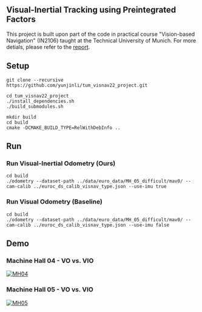 ## Visual-Inertial Tracking using Preintegrated Factors

This project is built upon part of the code in practical course "Vision-based Navigation" (IN2106) taught at the Technical University of Munich. For more detials, please refer to the [report](VisNav_VIO_Project_w0034_w0035.pdf).

## Setup

```
git clone --recursive https://github.com/yunjinli/tum_visnav22_project.git
```

```
cd tum_visnav22_project
./install_dependencies.sh
./build_submodules.sh
```

```
mkdir build
cd build
cmake -DCMAKE_BUILD_TYPE=RelWithDebInfo ..
```

## Run

### Run Visual-Inertial Odometry (Ours)

```
cd build
./odometry --dataset-path ../data/euro_data/MH_05_difficult/mav0/ --cam-calib ../euroc_ds_calib_visnav_type.json --use-imu true
```

### Run Visual Odometry (Baseline)

```
cd build
./odometry --dataset-path ../data/euro_data/MH_05_difficult/mav0/ --cam-calib ../euroc_ds_calib_visnav_type.json --use-imu false
```

## Demo

### Machine Hall 04 - VO vs. VIO

[![MH04](https://img.youtube.com/vi/aNgcuXywrX4/0.jpg)](https://youtu.be/aNgcuXywrX4)

### Machine Hall 05 - VO vs. VIO

[![MH05](https://img.youtube.com/vi/fA9gDHygKfg/0.jpg)](https://youtu.be/fA9gDHygKfg)
